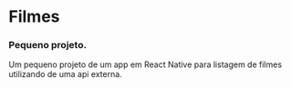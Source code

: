 # Filmes

### Pequeno projeto.

Um pequeno projeto de um app em React Native para listagem de filmes utilizando de uma api externa.
